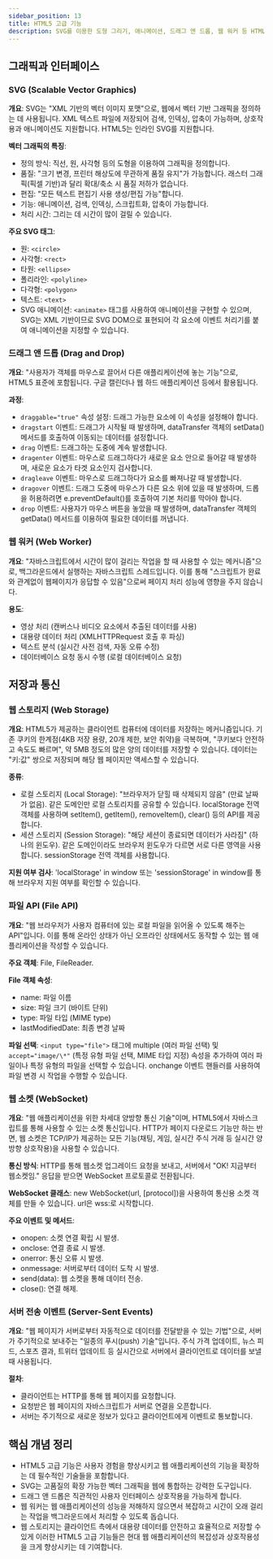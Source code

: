```yaml
---
sidebar_position: 13
title: HTML5 고급 기능
description: SVG를 이용한 도형 그리기, 애니메이션, 드래그 앤 드롭, 웹 워커 등 HTML5 고급 기능을 다룹니다. 또한 웹 스토리지, 파일 API, 웹 소켓 등 데이터 관리와 실시간 통신 기술을 설명합니다.
---
```


## 그래픽과 인터페이스

### SVG (Scalable Vector Graphics)

**개요**: SVG는 "XML 기반의 벡터 이미지 포맷"으로, 웹에서 벡터 기반 그래픽을 정의하는 데 사용됩니다. XML 텍스트 파일에 저장되어 검색, 인덱싱, 압축이 가능하며, 상호작용과 애니메이션도 지원합니다. HTML5는 인라인 SVG를 지원합니다.

**벡터 그래픽의 특징**:

- 정의 방식: 직선, 원, 사각형 등의 도형을 이용하여 그래픽을 정의합니다.
- 품질: "크기 변경, 프린터 해상도에 무관하게 품질 유지"가 가능합니다. 래스터 그래픽(픽셀 기반)과 달리 확대/축소 시 품질 저하가 없습니다.
- 편집: "모든 텍스트 편집기 사용 생성/편집 가능"합니다.
- 기능: 애니메이션, 검색, 인덱싱, 스크립트화, 압축이 가능합니다.
- 처리 시간: 그리는 데 시간이 많이 걸릴 수 있습니다.

**주요 SVG 태그**:

- 원: `<circle>`
- 사각형: `<rect>`
- 타원: `<ellipse>`
- 폴리라인: `<polyline>`
- 다각형: `<polygon>`
- 텍스트: `<text>`
- SVG 애니메이션: `<animate>` 태그를 사용하여 애니메이션을 구현할 수 있으며, SVG는 XML 기반이므로 SVG DOM으로 표현되어 각 요소에 이벤트 처리기를 붙여 애니메이션을 지정할 수 있습니다.

### 드래그 앤 드롭 (Drag and Drop)

**개요**: "사용자가 객체를 마우스로 끌어서 다른 애플리케이션에 놓는 기능"으로, HTML5 표준에 포함됩니다. 구글 캘린더나 웹 하드 애플리케이션 등에서 활용됩니다.

**과정**:

- `draggable="true"` 속성 설정: 드래그 가능한 요소에 이 속성을 설정해야 합니다.
- `dragstart` 이벤트: 드래그가 시작될 때 발생하며, dataTransfer 객체의 setData() 메서드를 호출하여 이동되는 데이터를 설정합니다.
- `drag` 이벤트: 드래그하는 도중에 계속 발생합니다.
- `dragenter` 이벤트: 마우스로 드래그하다가 새로운 요소 안으로 들어갈 때 발생하며, 새로운 요소가 타겟 요소인지 검사합니다.
- `dragleave` 이벤트: 마우스로 드래그하다가 요소를 빠져나갈 때 발생합니다.
- `dragover` 이벤트: 드래그 도중에 마우스가 다른 요소 위에 있을 때 발생하며, 드롭을 허용하려면 e.preventDefault()를 호출하여 기본 처리를 막아야 합니다.
- `drop` 이벤트: 사용자가 마우스 버튼을 놓았을 때 발생하며, dataTransfer 객체의 getData() 메서드를 이용하여 필요한 데이터를 꺼냅니다.

### 웹 워커 (Web Worker)

**개요**: "자바스크립트에서 시간이 많이 걸리는 작업을 할 때 사용할 수 있는 메커니즘"으로, 백그라운드에서 실행하는 자바스크립트 스레드입니다. 이를 통해 "스크립트가 완료와 관계없이 웹페이지가 응답할 수 있음"으로써 페이지 처리 성능에 영향을 주지 않습니다.

**용도**:

- 영상 처리 (캔버스나 비디오 요소에서 추출된 데이터를 사용)
- 대용량 데이터 처리 (XMLHTTPRequest 호출 후 파싱)
- 텍스트 분석 (실시간 사전 검색, 자동 오류 수정)
- 데이터베이스 요청 동시 수행 (로컬 데이터베이스 요청)

## 저장과 통신

### 웹 스토리지 (Web Storage)

**개요**: HTML5가 제공하는 클라이언트 컴퓨터에 데이터를 저장하는 메커니즘입니다. 기존 쿠키의 한계점(4KB 저장 용량, 20개 제한, 보안 취약)을 극복하며, "쿠키보다 안전하고 속도도 빠르며", 약 5MB 정도의 많은 양의 데이터를 저장할 수 있습니다. 데이터는 "키:값" 쌍으로 저장되며 해당 웹 페이지만 액세스할 수 있습니다.

**종류**:

- 로컬 스토리지 (Local Storage): "브라우저가 닫힐 때 삭제되지 않음" (만료 날짜가 없음). 같은 도메인만 로컬 스토리지를 공유할 수 있습니다. localStorage 전역 객체를 사용하며 setItem(), getItem(), removeItem(), clear() 등의 API를 제공합니다.
- 세션 스토리지 (Session Storage): "해당 세션이 종료되면 데이터가 사라짐" (하나의 윈도우). 같은 도메인이라도 브라우저 윈도우가 다르면 서로 다른 영역을 사용합니다. sessionStorage 전역 객체를 사용합니다.

**지원 여부 검사**: 'localStorage' in window 또는 'sessionStorage' in window를 통해 브라우저 지원 여부를 확인할 수 있습니다.

### 파일 API (File API)

**개요**: "웹 브라우저가 사용자 컴퓨터에 있는 로컬 파일을 읽어올 수 있도록 해주는 API"입니다. 이를 통해 온라인 상태가 아닌 오프라인 상태에서도 동작할 수 있는 웹 애플리케이션을 작성할 수 있습니다.

**주요 객체**: File, FileReader.

**File 객체 속성**:

- name: 파일 이름
- size: 파일 크기 (바이트 단위)
- type: 파일 타입 (MIME type)
- lastModifiedDate: 최종 변경 날짜

**파일 선택**: `<input type="file">` 태그에 multiple (여러 파일 선택) 및 `accept="image/\*"` (특정 유형 파일 선택, MIME 타입 지정) 속성을 추가하여 여러 파일이나 특정 유형의 파일을 선택할 수 있습니다. onchange 이벤트 핸들러를 사용하여 파일 변경 시 작업을 수행할 수 있습니다.

### 웹 소켓 (WebSocket)

**개요**: "웹 애플리케이션을 위한 차세대 양방향 통신 기술"이며, HTML5에서 자바스크립트를 통해 사용할 수 있는 소켓 통신입니다. HTTP가 페이지 다운로드 기능만 하는 반면, 웹 소켓은 TCP/IP가 제공하는 모든 기능(채팅, 게임, 실시간 주식 거래 등 실시간 양방향 상호작용)을 사용할 수 있습니다.

**통신 방식**: HTTP를 통해 웹소켓 업그레이드 요청을 보내고, 서버에서 "OK! 지금부터 웹소켓임." 응답을 받으면 WebSocket 프로토콜로 전환됩니다.

**WebSocket 클래스**: new WebSocket(url, [protocol])을 사용하여 통신용 소켓 객체를 만들 수 있습니다. url은 wss:로 시작합니다.

**주요 이벤트 및 메서드**:

- onopen: 소켓 연결 확립 시 발생.
- onclose: 연결 종료 시 발생.
- onerror: 통신 오류 시 발생.
- onmessage: 서버로부터 데이터 도착 시 발생.
- send(data): 웹 소켓을 통해 데이터 전송.
- close(): 연결 해제.

### 서버 전송 이벤트 (Server-Sent Events)

**개요**: "웹 페이지가 서버로부터 자동적으로 데이터를 전달받을 수 있는 기법"으로, 서버가 주기적으로 보내주는 "일종의 푸시(push) 기술"입니다. 주식 가격 업데이트, 뉴스 피드, 스포츠 결과, 트위터 업데이트 등 실시간으로 서버에서 클라이언트로 데이터를 보낼 때 사용됩니다.

**절차**:

- 클라이언트는 HTTP를 통해 웹 페이지를 요청합니다.
- 요청받은 웹 페이지의 자바스크립트가 서버로 연결을 오픈합니다.
- 서버는 주기적으로 새로운 정보가 있다고 클라이언트에게 이벤트로 통보합니다.

## 핵심 개념 정리

- HTML5 고급 기능은 사용자 경험을 향상시키고 웹 애플리케이션의 기능을 확장하는 데 필수적인 기술들을 포함합니다.
- SVG는 고품질의 확장 가능한 벡터 그래픽을 웹에 통합하는 강력한 도구입니다.
- 드래그 앤 드롭은 직관적인 사용자 인터페이스 상호작용을 가능하게 합니다.
- 웹 워커는 웹 애플리케이션의 성능을 저해하지 않으면서 복잡하고 시간이 오래 걸리는 작업을 백그라운드에서 처리할 수 있도록 돕습니다.
- 웹 스토리지는 클라이언트 측에서 대용량 데이터를 안전하고 효율적으로 저장할 수 있게
  이러한 HTML5 고급 기능들은 현대 웹 애플리케이션의 복잡성과 상호작용성을 크게 향상시키는 데 기여합니다.

